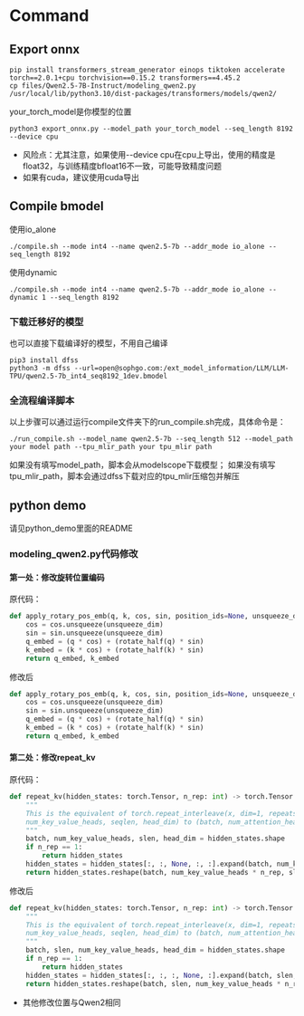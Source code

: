 # Command

## Export onnx

```shell
pip install transformers_stream_generator einops tiktoken accelerate torch==2.0.1+cpu torchvision==0.15.2 transformers==4.45.2
cp files/Qwen2.5-7B-Instruct/modeling_qwen2.py /usr/local/lib/python3.10/dist-packages/transformers/models/qwen2/
```
your_torch_model是你模型的位置
```shell
python3 export_onnx.py --model_path your_torch_model --seq_length 8192 --device cpu
```
* 风险点：尤其注意，如果使用--device cpu在cpu上导出，使用的精度是float32，与训练精度bfloat16不一致，可能导致精度问题
* 如果有cuda，建议使用cuda导出

## Compile bmodel
使用io_alone
```shell
./compile.sh --mode int4 --name qwen2.5-7b --addr_mode io_alone --seq_length 8192
```

使用dynamic
```shell
./compile.sh --mode int4 --name qwen2.5-7b --addr_mode io_alone --dynamic 1 --seq_length 8192
```

### 下载迁移好的模型
也可以直接下载编译好的模型，不用自己编译
```shell
pip3 install dfss
python3 -m dfss --url=open@sophgo.com:/ext_model_information/LLM/LLM-TPU/qwen2.5-7b_int4_seq8192_1dev.bmodel
```

### 全流程编译脚本
以上步骤可以通过运行compile文件夹下的run_compile.sh完成，具体命令是：
``` shell
./run_compile.sh --model_name qwen2.5-7b --seq_length 512 --model_path your model path --tpu_mlir_path your tpu_mlir path
```
如果没有填写model_path，脚本会从modelscope下载模型；
如果没有填写tpu_mlir_path，脚本会通过dfss下载对应的tpu_mlir压缩包并解压


## python demo

请见python_demo里面的README

### modeling_qwen2.py代码修改

#### 第一处：修改旋转位置编码
原代码：
```python
def apply_rotary_pos_emb(q, k, cos, sin, position_ids=None, unsqueeze_dim=1):
    cos = cos.unsqueeze(unsqueeze_dim)
    sin = sin.unsqueeze(unsqueeze_dim)
    q_embed = (q * cos) + (rotate_half(q) * sin)
    k_embed = (k * cos) + (rotate_half(k) * sin)
    return q_embed, k_embed
```
修改后
```python
def apply_rotary_pos_emb(q, k, cos, sin, position_ids=None, unsqueeze_dim=2):
    cos = cos.unsqueeze(unsqueeze_dim)
    sin = sin.unsqueeze(unsqueeze_dim)
    q_embed = (q * cos) + (rotate_half(q) * sin)
    k_embed = (k * cos) + (rotate_half(k) * sin)
    return q_embed, k_embed
```

#### 第二处：修改repeat_kv

原代码：
```python
def repeat_kv(hidden_states: torch.Tensor, n_rep: int) -> torch.Tensor:
    """
    This is the equivalent of torch.repeat_interleave(x, dim=1, repeats=n_rep). The hidden states go from (batch,
    num_key_value_heads, seqlen, head_dim) to (batch, num_attention_heads, seqlen, head_dim)
    """
    batch, num_key_value_heads, slen, head_dim = hidden_states.shape
    if n_rep == 1:
        return hidden_states
    hidden_states = hidden_states[:, :, None, :, :].expand(batch, num_key_value_heads, n_rep, slen, head_dim)
    return hidden_states.reshape(batch, num_key_value_heads * n_rep, slen, head_dim)
```

修改后
```python
def repeat_kv(hidden_states: torch.Tensor, n_rep: int) -> torch.Tensor:
    """
    This is the equivalent of torch.repeat_interleave(x, dim=1, repeats=n_rep). The hidden states go from (batch,
    num_key_value_heads, seqlen, head_dim) to (batch, num_attention_heads, seqlen, head_dim)
    """
    batch, slen, num_key_value_heads, head_dim = hidden_states.shape
    if n_rep == 1:
        return hidden_states
    hidden_states = hidden_states[:, :, :, None, :].expand(batch, slen, num_key_value_heads, n_rep, head_dim)
    return hidden_states.reshape(batch, slen, num_key_value_heads * n_rep, head_dim)
```

* 其他修改位置与Qwen2相同